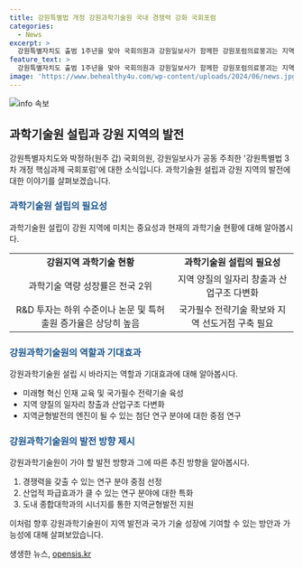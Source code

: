 ```yaml
---
title: 강원특별법 개정 강원과학기술원 국내 경쟁력 강화 국회포럼
categories:
  - News
excerpt: >
  강원특별자치도 출범 1주년을 맞아 국회의원과 강원일보사가 함께한 강원포럼의료붕괴는 지역소멸은 강원도의 미래를 주제로 이재영 GIST 교수와 이종영 강원과학기술센터장의 발표가 눈길을 끌었다. 특히, 강원특별법 3차 개정 핵심과제와 강원과학기술원 설립이 주목을 받았는데, 이를 통해 강원도의 산업 발전과 지속 가능한 발전을 위한 연구 중심 교육기관 설립이 필수적이라는 주장이 제기되었다. 강원도가 가진 특화분야와 잠재력을 극대화하기 위해 과학기술원 설립이 필요하며, 이를 통해 국가적 임무 프로그램을 추진하여 지역 발전을 이룰 것으로 전망되고 있다.
feature_text: >
  강원특별자치도 출범 1주년을 맞아 국회의원과 강원일보사가 함께한 강원포럼의료붕괴는 지역소멸은 강원도의 미래를 주제로 이재영 GIST 교수와 이종영 강원과학기술센터장의 발표가 눈길을 끌었다. 특히, 강원특별법 3차 개정 핵심과제와 강원과학기술원 설립이 주목을 받았는데, 이를 통해 강원도의 산업 발전과 지속 가능한 발전을 위한 연구 중심 교육기관 설립이 필수적이라는 주장이 제기되었다. 강원도가 가진 특화분야와 잠재력을 극대화하기 위해 과학기술원 설립이 필요하며, 이를 통해 국가적 임무 프로그램을 추진하여 지역 발전을 이룰 것으로 전망되고 있다.
image: 'https://www.behealthy4u.com/wp-content/uploads/2024/06/news.jpg'
---
```


<p><img src="https://www.behealthy4u.com/wp-content/uploads/2024/06/news.jpg" alt="info 속보" /></p>

<h2 data-ke-size="size26">과학기술원 설립과 강원 지역의 발전</h2>

<p data-ke-size="size16">강원특별자치도와 박정하(원주 갑) 국회의원, 강원일보사가 공동 주최한 '강원특별법 3차 개정 핵심과제 국회포럼'에 대한 소식입니다. 과학기술원 설립과 강원 지역의 발전에 대한 이야기를 살펴보겠습니다.</p>

<h3><b><span style="color: #1a5490;">과학기술원 설립의 필요성</span></b></h3>

<p data-ke-size="size16">과학기술원 설립이 강원 지역에 미치는 중요성과 현재의 과학기술 현황에 대해 알아봅시다.</p>

<table>
    <tr>
        <td style="text-align: center; height: 17px;"><b>강원지역 과학기술 현황</b></td>
        <td style="text-align: center; height: 17px;"><b>과학기술원 설립의 필요성</b></td>
    </tr>
    <tr>
        <td style="text-align: center; height: 17px;">과학기술 역량 성장률은 전국 2위</td>
        <td style="text-align: center; height: 17px;">지역 양질의 일자리 창출과 산업구조 다변화</td>
    </tr>
    <tr>
        <td style="text-align: center; height: 17px;">R&D 투자는 하위 수준이나 논문 및 특허 출원 증가율은 상당히 높음</td>
        <td style="text-align: center; height: 17px;">국가필수 전략기술 확보와 지역 선도거점 구축 필요</td>
    </tr>
</table>

<h3><b><span style="color: #1a5490;">강원과학기술원의 역할과 기대효과</span></b></h3>

<p data-ke-size="size16">강원과학기술원 설립 시 바라지는 역할과 기대효과에 대해 알아봅시다.</p>

<ul>
    <li>미래형 혁신 인재 교육 및 국가필수 전략기술 육성</li>
    <li>지역 양질의 일자리 창출과 산업구조 다변화</li>
    <li>지역균형발전의 엔진이 될 수 있는 첨단 연구 분야에 대한 중점 연구</li>
</ul>

<h3><b><span style="color: #1a5490;">강원과학기술원의 발전 방향 제시</span></b></h3>

<p data-ke-size="size16">강원과학기술원이 가야 할 발전 방향과 그에 따른 추진 방향을 알아봅시다.</p>

<ol>
    <li>경쟁력을 갖출 수 있는 연구 분야 중점 선정</li>
    <li>산업적 파급효과가 클 수 있는 연구 분야에 대한 특화</li>
    <li>도내 종합대학과의 시너지를 통한 지역균형발전 지원</li>
</ol>

<p data-ke-size="size16">이처럼 향후 강원과학기술원이 지역 발전과 국가 기술 성장에 기여할 수 있는 방안과 가능성에 대해 살펴보았습니다.</p>
생생한 뉴스, <a href="https://opensis.kr" rel="dofollow">opensis.kr</a>


